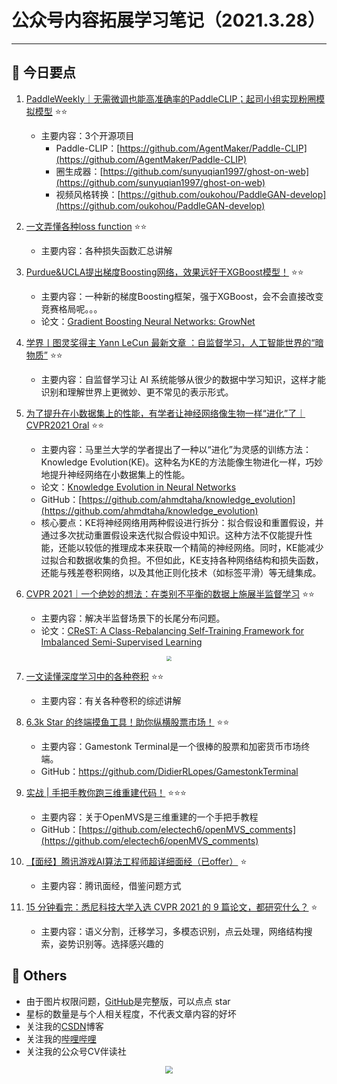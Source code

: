 # 公众号内容拓展学习笔记（2021.3.28）

------



## :paperclip:  今日要点

1. [PaddleWeekly｜无需微调也能高准确率的PaddleCLIP；起司小组实现粉圈模拟模型](https://mp.weixin.qq.com/s/naQUMPnqcvkSUgOK6XfBSA)         :star::star:
   - 主要内容：3个开源项目
     - Paddle-CLIP：[https://github.com/AgentMaker/Paddle-CLIP](https://github.com/AgentMaker/Paddle-CLIP)
     - 圈生成器：[https://github.com/sunyuqian1997/ghost-on-web](https://github.com/sunyuqian1997/ghost-on-web)
     - 视频风格转换：[https://github.com/oukohou/PaddleGAN-develop](https://github.com/oukohou/PaddleGAN-develop)
2. [一文弄懂各种loss function](https://mp.weixin.qq.com/s/G3TgAIuFhUtv0z5AWqF48g)        :star::star:
   - 主要内容：各种损失函数汇总讲解
3. [Purdue&UCLA提出梯度Boosting网络，效果远好于XGBoost模型！](https://mp.weixin.qq.com/s/kK5My7Bh7bSltrERttHdBw)       :star::star:
   - 主要内容：一种新的梯度Boosting框架，强于XGBoost，会不会直接改变竞赛格局呢。。。
   - 论文：[Gradient Boosting Neural Networks: GrowNet](https://arxiv.org/abs/2002.07971)
4. [学界丨图灵奖得主 Yann LeCun 最新文章 ：自监督学习，人工智能世界的“暗物质”](https://mp.weixin.qq.com/s/neQmb3BFnJcJX6JSBvKpeg)       :star::star:
   - 主要内容：自监督学习让 AI 系统能够从很少的数据中学习知识，这样才能识别和理解世界上更微妙、更不常见的表示形式。


5. [为了提升在小数据集上的性能，有学者让神经网络像生物一样“进化”了｜CVPR2021 Oral](https://mp.weixin.qq.com/s/cVw4NNtrMy5YsEDh2J-ZwQ)       :star::star:
   - 主要内容：马里兰大学的学者提出了一种以“进化”为灵感的训练方法：Knowledge Evolution(KE)。这种名为KE的方法能像生物进化一样，巧妙地提升神经网络在小数据集上的性能。
   - 论文：[Knowledge Evolution in Neural Networks](https://arxiv.org/abs/2103.05152)
   - GitHub：[https://github.com/ahmdtaha/knowledge_evolution](https://github.com/ahmdtaha/knowledge_evolution)
   - 核心要点：KE将神经网络用两种假设进行拆分：拟合假设和重置假设，并通过多次扰动重置假设来迭代拟合假设中知识。这种方法不仅能提升性能，还能以较低的推理成本来获取一个精简的神经网络。同时，KE能减少过拟合和数据收集的负担。不但如此，KE支持各种网络结构和损失函数，还能与残差卷积网络，以及其他正则化技术（如标签平滑）等无缝集成。

6. [CVPR 2021｜一个绝妙的想法：在类别不平衡的数据上施展半监督学习](https://mp.weixin.qq.com/s/AEo7pgFbyLKj6cDiLuX90A)       :star::star:
   - 主要内容：解决半监督场景下的长尾分布问题。
   - 论文：[CReST: A Class-Rebalancing Self-Training Framework for Imbalanced Semi-Supervised Learning](https://arxiv.org/abs/2102.09559)

<div align=center><img src="https://mmbiz.qpic.cn/sz_mmbiz_jpg/gYUsOT36vfr5CPcrkR86MibgNVFjd2HoBuicjsT1UX3bLft7b7MgJMcibymEUXOuDibX7u1ibJpC0me1uerFsPkGxUg/640?wx_fmt=jpeg&tp=webp&wxfrom=5&wx_lazy=1&wx_co=1" style='zoom:50%'>
</div>

7. [一文读懂深度学习中的各种卷积](https://mp.weixin.qq.com/s/r2_pxXcnXuHImVQWA9kWwA)       :star::star:
   - 主要内容：有关各种卷积的综述讲解


8. [6.3k Star 的终端摸鱼工具！助你纵横股票市场！](https://mp.weixin.qq.com/s/OF2FdrAAllt6eBXZ18lgng)       :star::star:
   - 主要内容：Gamestonk Terminal是一个很棒的股票和加密货币市场终端。
   - GitHub：https://github.com/DidierRLopes/GamestonkTerminal
9. [实战 | 手把手教你跑三维重建代码！](https://mp.weixin.qq.com/s/VNJGtNFW6kZ-n8mY1yrH0Q)       :star::star::star:
   - 主要内容：关于OpenMVS是三维重建的一个手把手教程
   - GitHub：[https://github.com/electech6/openMVS_comments](https://github.com/electech6/openMVS_comments)
10. [【面经】腾讯游戏AI算法工程师超详细面经（已offer）](https://mp.weixin.qq.com/s/yBSQXlWS86SZ3guWLe2cSw)        :star:
    - 主要内容：腾讯面经，借鉴问题方式
11. [15 分钟看完：悉尼科技大学入选 CVPR 2021 的 9 篇论文，都研究什么？](https://mp.weixin.qq.com/s/zF0XIQREtti4oe61zLIXBQ)       :star:
    - 主要内容：语义分割，迁移学习，多模态识别，点云处理，网络结构搜索，姿势识别等。选择感兴趣的


## :paperclip:  Others

- 由于图片权限问题，[GitHub](https://github.com/xiaoxuebajie/dairly_learning)是完整版，可以点点 star
- 星标的数量是与个人相关程度，不代表文章内容的好坏
- 关注我的[CSDN](https://mp.csdn.net/console/article)博客
- 关注我的[哔哩哔哩](https://space.bilibili.com/424394389?spm_id_from=333.788.b_765f7570696e666f.1)
- 关注我的公众号CV伴读社

<div align=center><img src="https://img-blog.csdnimg.cn/202005031406335.jpg" style='zoom:80%'>
</div>